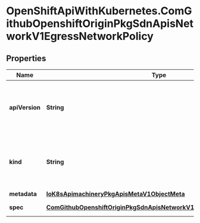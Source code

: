 # OpenShiftApiWithKubernetes.ComGithubOpenshiftOriginPkgSdnApisNetworkV1EgressNetworkPolicy

## Properties
Name | Type | Description | Notes
------------ | ------------- | ------------- | -------------
**apiVersion** | **String** | APIVersion defines the versioned schema of this representation of an object. Servers should convert recognized schemas to the latest internal value, and may reject unrecognized values. More info: http://releases.k8s.io/HEAD/docs/devel/api-conventions.md#resources | [optional] 
**kind** | **String** | Kind is a string value representing the REST resource this object represents. Servers may infer this from the endpoint the client submits requests to. Cannot be updated. In CamelCase. More info: http://releases.k8s.io/HEAD/docs/devel/api-conventions.md#types-kinds | [optional] 
**metadata** | [**IoK8sApimachineryPkgApisMetaV1ObjectMeta**](IoK8sApimachineryPkgApisMetaV1ObjectMeta.md) | metadata for EgressNetworkPolicy | [optional] 
**spec** | [**ComGithubOpenshiftOriginPkgSdnApisNetworkV1EgressNetworkPolicySpec**](ComGithubOpenshiftOriginPkgSdnApisNetworkV1EgressNetworkPolicySpec.md) | spec is the specification of the current egress network policy | 


